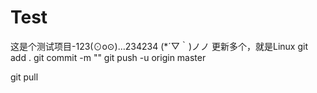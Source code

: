 # Test
这是个测试项目-123(⊙o⊙)…234234
(*´▽｀)ノノ
更新多个，就是Linux
git add . 
git commit -m ""
git push -u origin master

git pull

